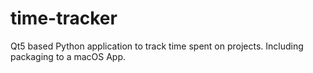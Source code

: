 # time-tracker
Qt5 based Python application to track time spent on projects.
Including packaging to a macOS App.
